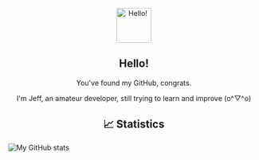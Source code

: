 <p align="center">
 <img width="70px" src="https://raw.githubusercontent.com/MartinHeinz/MartinHeinz/master/wave.gif" align="center" alt="Hello!" />
 <h2 align="center">Hello!</h2>
 <p align="center">You've found my GitHub, congrats.</p>
</p>

 <p align="center">I'm Jeff, an amateur developer, still trying to learn and improve (o^▽^o)</p>
 



<p align="center">
 <h2 align="center">&#x1f4c8; Statistics</h2>
</p>

![My GitHub stats](https://github-readme-stats.vercel.app/api?username=jeffduhdawg&show_icons=true&locale=en&"title_color=70a5fd&text_color=bf91f3&icon_color=38bdae&bg_color=1a1b27)
